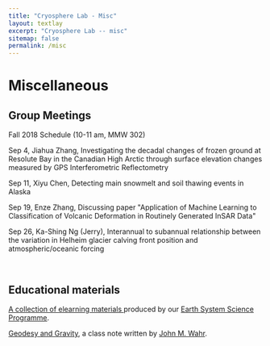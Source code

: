 ```yaml
---
title: "Cryosphere Lab - Misc"
layout: textlay
excerpt: "Cryosphere Lab -- misc"
sitemap: false
permalink: /misc
---
```


# Miscellaneous

## Group Meetings
Fall 2018 Schedule (10-11 am, MMW 302)

Sep 4,  Jiahua Zhang, Investigating the decadal changes of frozen ground at Resolute Bay in the Canadian High Arctic through surface elevation changes measured by GPS Interferometric Reflectometry

Sep 11, Xiyu Chen, Detecting main snowmelt and soil thawing events in Alaska

Sep 19, Enze Zhang, Discussing paper "Application of Machine Learning to Classification of Volcanic Deformation in Routinely Generated InSAR Data"

Sep 26, Ka-Shing Ng (Jerry), Interannual to subannual relationship between the variation in Helheim glacier calving front position and atmospheric/oceanic forcing

<p> &nbsp; </p>

## Educational materials

<a href="https://cuhkesscelearn.wixsite.com/home"> A collection of elearning materials </a> produced by our <a href="http://www.cuhk.edu.hk/sci/essc/"> Earth System Science Programme</a>.

<a href="{{ site.url }}{{ site.baseurl }}/assets/Wahr_Geodesy.pdf">  Geodesy and Gravity</a>, a class note written by <a href="http://www.johnwahr.com"> John M. Wahr</a>.
<p> &nbsp; </p>
